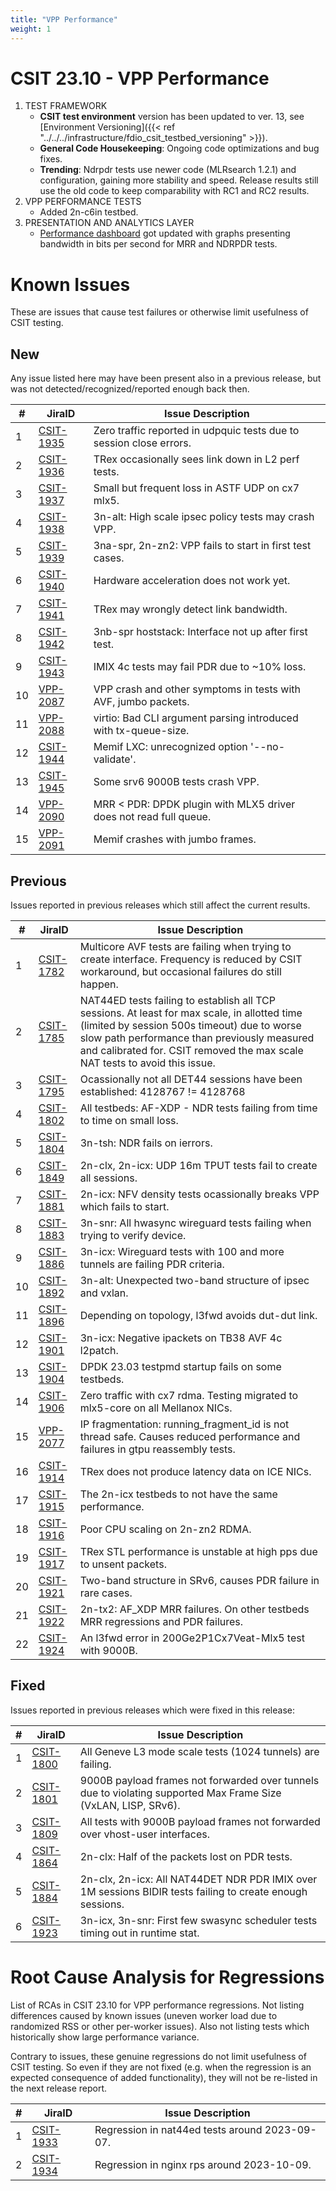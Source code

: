 ```yaml
---
title: "VPP Performance"
weight: 1
---
```


# CSIT 23.10 - VPP Performance

1. TEST FRAMEWORK
   - **CSIT test environment** version has been updated to ver. 13, see
     [Environment Versioning]({{< ref "../../../infrastructure/fdio_csit_testbed_versioning" >}}).
   - **General Code Housekeeping**: Ongoing code optimizations and bug fixes.
   - **Trending**: Ndrpdr tests use newer code (MLRsearch 1.2.1) and configuration,
     gaining more stability and speed. Release results still use the old code
     to keep comparability with RC1 and RC2 results.
2. VPP PERFORMANCE TESTS
   - Added 2n-c6in testbed.
3. PRESENTATION AND ANALYTICS LAYER
   - [Performance dashboard](https://csit.fd.io/) got updated with graphs
     presenting bandwidth in bits per second for MRR and NDRPDR tests.

# Known Issues

These are issues that cause test failures or otherwise limit usefulness of CSIT
testing.

## New

Any issue listed here may have been present also in a previous release,
but was not detected/recognized/reported enough back then.

**#** | **JiraID**                                       | **Issue Description**
------|--------------------------------------------------|--------------------------------------------------------------
  1   | [CSIT-1935](https://jira.fd.io/browse/CSIT-1935) | Zero traffic reported in udpquic tests due to session close errors.
  2   | [CSIT-1936](https://jira.fd.io/browse/CSIT-1936) | TRex occasionally sees link down in L2 perf tests.
  3   | [CSIT-1937](https://jira.fd.io/browse/CSIT-1937) | Small but frequent loss in ASTF UDP on cx7 mlx5.
  4   | [CSIT-1938](https://jira.fd.io/browse/CSIT-1938) | 3n-alt: High scale ipsec policy tests may crash VPP.
  5   | [CSIT-1939](https://jira.fd.io/browse/CSIT-1939) | 3na-spr, 2n-zn2: VPP fails to start in first test cases.
  6   | [CSIT-1940](https://jira.fd.io/browse/CSIT-1940) | Hardware acceleration does not work yet.
  7   | [CSIT-1941](https://jira.fd.io/browse/CSIT-1941) | TRex may wrongly detect link bandwidth.
  8   | [CSIT-1942](https://jira.fd.io/browse/CSIT-1942) | 3nb-spr hoststack: Interface not up after first test.
  9   | [CSIT-1943](https://jira.fd.io/browse/CSIT-1943) | IMIX 4c tests may fail PDR due to ~10% loss.
 10   | [VPP-2087](https://jira.fd.io/browse/VPP-2087)   | VPP crash and other symptoms in tests with AVF, jumbo packets.
 11   | [VPP-2088](https://jira.fd.io/browse/VPP-2088)   | virtio: Bad CLI argument parsing introduced with tx-queue-size.
 12   | [CSIT-1944](https://jira.fd.io/browse/CSIT-1944) | Memif LXC: unrecognized option '--no-validate'.
 13   | [CSIT-1945](https://jira.fd.io/browse/CSIT-1945) | Some srv6 9000B tests crash VPP.
 14   | [VPP-2090](https://jira.fd.io/browse/VPP-2090)   | MRR < PDR: DPDK plugin with MLX5 driver does not read full queue.
 15   | [VPP-2091](https://jira.fd.io/browse/VPP-2091)   | Memif crashes with jumbo frames.

## Previous

Issues reported in previous releases which still affect the current results.

**#** | **JiraID**                                       | **Issue Description**
------|--------------------------------------------------|--------------------------------------------------------------
  1   | [CSIT-1782](https://jira.fd.io/browse/CSIT-1782) | Multicore AVF tests are failing when trying to create interface. Frequency is reduced by CSIT workaround, but occasional failures do still happen.
  2   | [CSIT-1785](https://jira.fd.io/browse/CSIT-1785) | NAT44ED tests failing to establish all TCP sessions. At least for max scale, in allotted time (limited by session 500s timeout) due to worse slow path performance than previously measured and calibrated for. CSIT removed the max scale NAT tests to avoid this issue.
  3   | [CSIT-1795](https://jira.fd.io/browse/CSIT-1795) | Ocassionally not all DET44 sessions have been established: 4128767 != 4128768
  4   | [CSIT-1802](https://jira.fd.io/browse/CSIT-1802) | All testbeds: AF-XDP - NDR tests failing from time to time on small loss.
  5   | [CSIT-1804](https://jira.fd.io/browse/CSIT-1804) | 3n-tsh: NDR fails on ierrors.
  6   | [CSIT-1849](https://jira.fd.io/browse/CSIT-1849) | 2n-clx, 2n-icx: UDP 16m TPUT tests fail to create all sessions.
  7   | [CSIT-1881](https://jira.fd.io/browse/CSIT-1881) | 2n-icx: NFV density tests ocassionally breaks VPP which fails to start.
  8   | [CSIT-1883](https://jira.fd.io/browse/CSIT-1883) | 3n-snr: All hwasync wireguard tests failing when trying to verify device.
  9   | [CSIT-1886](https://jira.fd.io/browse/CSIT-1886) | 3n-icx: Wireguard tests with 100 and more tunnels are failing PDR criteria.
 10   | [CSIT-1892](https://jira.fd.io/browse/CSIT-1892) | 3n-alt: Unexpected two-band structure of ipsec and vxlan.
 11   | [CSIT-1896](https://jira.fd.io/browse/CSIT-1896) | Depending on topology, l3fwd avoids dut-dut link.
 12   | [CSIT-1901](https://jira.fd.io/browse/CSIT-1901) | 3n-icx: Negative ipackets on TB38 AVF 4c l2patch.
 13   | [CSIT-1904](https://jira.fd.io/browse/CSIT-1904) | DPDK 23.03 testpmd startup fails on some testbeds.
 14   | [CSIT-1906](https://jira.fd.io/browse/CSIT-1906) | Zero traffic with cx7 rdma. Testing migrated to mlx5-core on all Mellanox NICs.
 15   | [VPP-2077](https://jira.fd.io/browse/VPP-2077)   | IP fragmentation: running_fragment_id is not thread safe. Causes reduced performance and failures in gtpu reassembly tests.
 16   | [CSIT-1914](https://jira.fd.io/browse/CSIT-1914) | TRex does not produce latency data on ICE NICs.
 17   | [CSIT-1915](https://jira.fd.io/browse/CSIT-1915) | The 2n-icx testbeds to not have the same performance.
 18   | [CSIT-1916](https://jira.fd.io/browse/CSIT-1916) | Poor CPU scaling on 2n-zn2 RDMA.
 19   | [CSIT-1917](https://jira.fd.io/browse/CSIT-1917) | TRex STL performance is unstable at high pps due to unsent packets.
 20   | [CSIT-1921](https://jira.fd.io/browse/CSIT-1921) | Two-band structure in SRv6, causes PDR failure in rare cases.
 21   | [CSIT-1922](https://jira.fd.io/browse/CSIT-1922) | 2n-tx2: AF_XDP MRR failures. On other testbeds MRR regressions and PDR failures.
 22   | [CSIT-1924](https://jira.fd.io/browse/CSIT-1924) | An l3fwd error in 200Ge2P1Cx7Veat-Mlx5 test with 9000B.

## Fixed

Issues reported in previous releases which were fixed in this release:

**#** | **JiraID**                                       | **Issue Description**
------|--------------------------------------------------|--------------------------------------------------------------
  1   | [CSIT-1800](https://jira.fd.io/browse/CSIT-1800) | All Geneve L3 mode scale tests (1024 tunnels) are failing.
  2   | [CSIT-1801](https://jira.fd.io/browse/CSIT-1801) | 9000B payload frames not forwarded over tunnels due to violating supported Max Frame Size (VxLAN, LISP, SRv6).
  3   | [CSIT-1809](https://jira.fd.io/browse/CSIT-1809) | All tests with 9000B payload frames not forwarded over vhost-user interfaces.
  4   | [CSIT-1864](https://jira.fd.io/browse/CSIT-1864) | 2n-clx: Half of the packets lost on PDR tests.
  5   | [CSIT-1884](https://jira.fd.io/browse/CSIT-1884) | 2n-clx, 2n-icx: All NAT44DET NDR PDR IMIX over 1M sessions BIDIR tests failing to create enough sessions.
  6   | [CSIT-1923](https://jira.fd.io/browse/CSIT-1923) | 3n-icx, 3n-snr: First few swasync scheduler tests timing out in runtime stat.

# Root Cause Analysis for Regressions

List of RCAs in CSIT 23.10 for VPP performance regressions.
Not listing differences caused by known issues (uneven worker load
due to randomized RSS or other per-worker issues).
Also not listing tests which historically show large performance variance.

Contrary to issues, these genuine regressions do not limit usefulness
of CSIT testing. So even if they are not fixed
(e.g. when the regression is an expected consequence of added functionality),
they will not be re-listed in the next release report.

**#** | **JiraID**                                       | **Issue Description**
------|--------------------------------------------------|--------------------------------------------------------------
 1    | [CSIT-1933](https://jira.fd.io/browse/CSIT-1933) | Regression in nat44ed tests around 2023-09-07.
 2    | [CSIT-1934](https://jira.fd.io/browse/CSIT-1934) | Regression in nginx rps around 2023-10-09.
